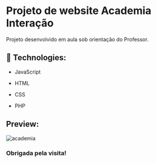 # Projeto de website Academia Interação

Projeto desenvolvido em aula sob orientação do Professor.


## :rocket: Technologies:

- JavaScript

- HTML

- CSS

- PHP

## Preview:


![academia](https://user-images.githubusercontent.com/73259410/105616035-a47ab880-5db2-11eb-9bea-dbc0598703e6.gif)


### Obrigada pela visita!

